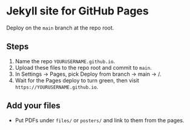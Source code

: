 # Jekyll site for GitHub Pages

Deploy on the `main` branch at the repo root.

## Steps
1. Name the repo `YOURUSERNAME.github.io`.
2. Upload these files to the repo root and commit to `main`.
3. In Settings → Pages, pick Deploy from branch → main → /.
4. Wait for the Pages deploy to turn green, then visit `https://YOURUSERNAME.github.io`.

## Add your files
- Put PDFs under `files/` or `posters/` and link to them from the pages.